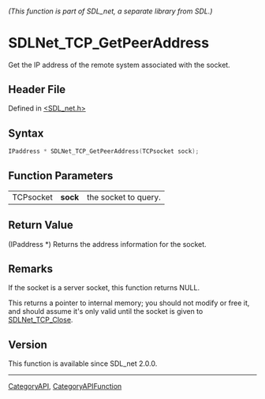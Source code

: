###### (This function is part of SDL_net, a separate library from SDL.)
# SDLNet_TCP_GetPeerAddress

Get the IP address of the remote system associated with the socket.

## Header File

Defined in [<SDL_net.h>](https://github.com/libsdl-org/SDL_net/blob/SDL2/include/SDL_net.h)

## Syntax

```c
IPaddress * SDLNet_TCP_GetPeerAddress(TCPsocket sock);
```

## Function Parameters

|           |          |                      |
| --------- | -------- | -------------------- |
| TCPsocket | **sock** | the socket to query. |

## Return Value

(IPaddress *) Returns the address information for the socket.

## Remarks

If the socket is a server socket, this function returns NULL.

This returns a pointer to internal memory; you should not modify or free
it, and should assume it's only valid until the socket is given to
[SDLNet_TCP_Close](SDLNet_TCP_Close).

## Version

This function is available since SDL_net 2.0.0.

----
[CategoryAPI](CategoryAPI), [CategoryAPIFunction](CategoryAPIFunction)


